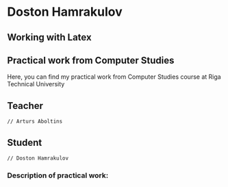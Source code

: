 # Doston Hamrakulov


## Working with Latex

## Practical work from Computer Studies
  
Here, you can find my practical work from Computer Studies course at Riga Technical University


## Teacher
```[artursaboltins]
// Arturs Aboltins 
```
## Student
```[dostonhamrakulov]
// Doston Hamrakulov 
```

### Description of practical work:



